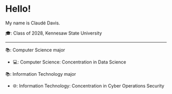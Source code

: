 # Hello!
My name is Claudé Davis.

🎓: Class of 2028, Kennesaw State University

---

📚: Computer Science major
- 💻: Computer Science: Concentration in Data Science

📚: Information Technology major
- 🌐: Information Technology: Concentration in Cyber Operations Security

